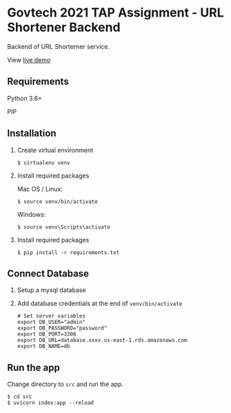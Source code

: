 # Govtech 2021 TAP Assignment - URL Shortener Backend

Backend of URL Shorterner service. 

View [live demo](https://govtech-url-shorterner.herokuapp.com/docs)



## Requirements

Python 3.6+

PIP



## Installation

1. Create virtual environment

   ```
   $ virtualenv venv
   ```

2. Install required packages

   Mac OS / Linux:

   ```
   $ source venv/bin/activate
   ```

   Windows:

   ```
   $ source venv\Scripts\activate
   ```

3. Install required packages

   ```
   $ pip install -r requirements.txt
   ```



## Connect Database

1. Setup a mysql database

2. Add database credentials at the end of `venv/bin/activate`

   ```
   # Set server variables
   export DB_USER="admin"
   export DB_PASSWORD="password"
   export DB_PORT=3306
   export DB_URL=database.xxxx.us-east-1.rds.amazonaws.com
   export DB_NAME=db
   ```

   

## Run the app

Change directory to `src` and run the app. 

```
$ cd src
$ uvicorn index:app --reload
```